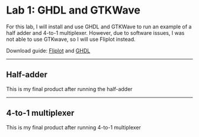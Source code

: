 # Lab 1: GHDL and GTKWave
For this lab, I will install and use GHDL and GTKWave to run an example of a half adder and 4-to-1 multiplexer. However, due to software issues, I was not able to use GTKwave, so I will use Fliplot instead. 

Download guide: [Fliplot](https://github.com/raczben/fliplot) and [GHDL](https://github.com/ghdl/ghdl/releases)

---
## Half-adder
This is my final product after running the half-adder 

---
## 4-to-1 multiplexer  
This is my final product after running 4-to-1 multiplexer  
